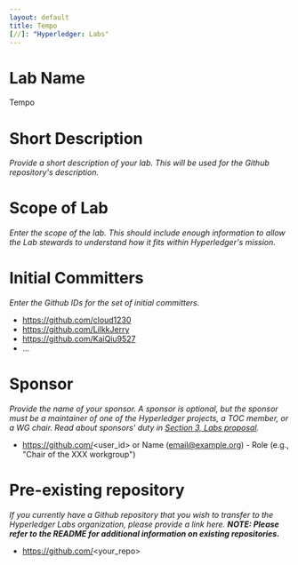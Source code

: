 ```yaml
---
layout: default
title: Tempo
[//]: "Hyperledger: Labs"
---
```

# Lab Name
Tempo

# Short Description
_Provide a short description of your lab. This will be used for the Github repository's description._

# Scope of Lab
_Enter the scope of the lab. This should include enough information to allow the Lab stewards to understand how it fits within Hyperledger's mission._

# Initial Committers
_Enter the Github IDs for the set of initial committers._
- https://github.com/cloud1230
- https://github.com/LilkkJerry
- https://github.com/KaiQiu9527
- ...

# Sponsor
_Provide the name of your sponsor. A sponsor is optional, but the sponsor must be a maintainer of one of the Hyperledger projects, a TOC member, or a WG chair. Read about sponsors' duty in [Section 3, Labs proposal](./index.md#process-to-propose-a-new-lab)._
- https://github.com/<user_id> or Name (email@example.org) - Role (e.g., "Chair of the XXX workgroup")

# Pre-existing repository
_If you currently have a Github repository that you wish to transfer to the Hyperledger Labs organization, please provide a link here. **NOTE: Please refer to the README for additional information on existing repositories.**_
- https://github.com/<your_repo>
